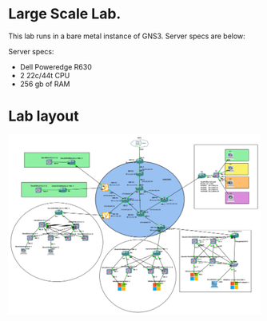 # Large Scale Lab. 

This lab runs in a bare metal instance of GNS3. Server specs are below: 

Server specs: 
  - Dell Poweredge R630
  - 2 22c/44t CPU
  - 256 gb of RAM



# Lab layout 

![image](pngs/large_stage_1.png "a title")
